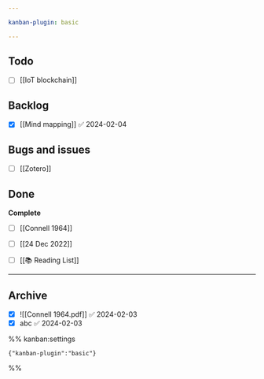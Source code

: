 ```yaml
---

kanban-plugin: basic

---
```


## Todo

- [ ] [[IoT blockchain]]


## Backlog

- [x] [[Mind mapping]] ✅ 2024-02-04


## Bugs and issues

- [ ] [[Zotero]]


## Done

**Complete**
- [ ] [[Connell 1964]]
- [ ] [[24 Dec 2022]]
- [ ] [[📚 Reading List]]


***

## Archive

- [x] ![[Connell 1964.pdf]] ✅ 2024-02-03
- [x] abc ✅ 2024-02-03

%% kanban:settings
```
{"kanban-plugin":"basic"}
```
%%